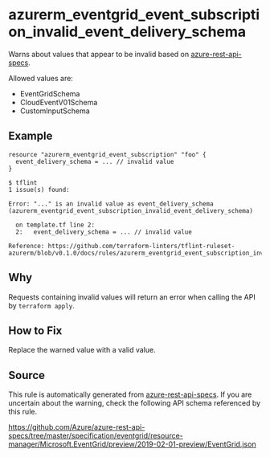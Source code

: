 <!--- This file generated by `tools/apispec-rule-gen/main.go`. DO NOT EDIT --->

# azurerm_eventgrid_event_subscription_invalid_event_delivery_schema

Warns about values that appear to be invalid based on [azure-rest-api-specs](https://github.com/Azure/azure-rest-api-specs).

Allowed values are:
- EventGridSchema
- CloudEventV01Schema
- CustomInputSchema

## Example

```hcl
resource "azurerm_eventgrid_event_subscription" "foo" {
  event_delivery_schema = ... // invalid value
}
```

```
$ tflint
1 issue(s) found:

Error: "..." is an invalid value as event_delivery_schema (azurerm_eventgrid_event_subscription_invalid_event_delivery_schema)

  on template.tf line 2:
  2:   event_delivery_schema = ... // invalid value

Reference: https://github.com/terraform-linters/tflint-ruleset-azurerm/blob/v0.1.0/docs/rules/azurerm_eventgrid_event_subscription_invalid_event_delivery_schema.md

```

## Why

Requests containing invalid values will return an error when calling the API by `terraform apply`.

## How to Fix

Replace the warned value with a valid value.

## Source

This rule is automatically generated from [azure-rest-api-specs](https://github.com/Azure/azure-rest-api-specs). If you are uncertain about the warning, check the following API schema referenced by this rule.

https://github.com/Azure/azure-rest-api-specs/tree/master/specification/eventgrid/resource-manager/Microsoft.EventGrid/preview/2019-02-01-preview/EventGrid.json
